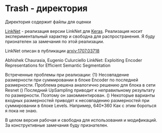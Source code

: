# Trash - директория

Директория содержит файлы для оценки

[LinkNet](Python/LinkNetBoba.py) - реализация версии LinkNet для [Keras](https://keras.io/backend/). Реализация носит экспериментальный характер и свободна для распространения. Я буду признателен за замечания по этой реализации.

LinkNet описан в публикации [arxiv:1707.03718](https://arxiv.org/pdf/1707.03718.pdf) 
 
Abhishek Chaurasia, Eugenio Culurciello
LinkNet: Exploiting Encoder Representations for Efficient Semantic Segmentation

Встреченные проблемы при реализации:
{1} Несовпадение размерности при суммировании в блоке Encoder по последней размерности. Проблема решена аналогично решению для блока в сети Resnet
() Последний UpSampling приводит к неправильному результату по размерности. Поэтому он закомментирован.
() Некоторые варианты входных размерностей приводят к несовпадению размерностей при суммировании в блоке Levels. Например, 640*360
Как с этим бороться я пока не знаю.

В целом версия рабочая и свободна для использования и модификаций. За конструктивные замечания буду признателен.

